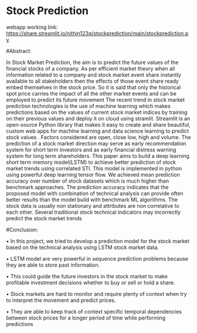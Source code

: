 # Stock Prediction
webapp working link:
https://share.streamlit.io/nithin123q/stockprediction/main/stockprediction.py



#Abstract:

In Stock Market Prediction, the aim is to predict the future values of the financial stocks
of a company. As per efficient market theory when all information related to a company
and stock market event share instantly available to all stakeholders then the effects of
those event share ready embed themselves in the stock price. So it is said that only the
historical spot price carries the impact of all the other market events and can be
employed to predict its future movement The recent trend in stock market prediction
technologies is the use of machine learning which makes predictions based on the values
of current stock market indices by training on their previous values and deploy it on
cloud using stramlit. Streamlit is an open-source Python library that makes it easy
to create and share beautiful, custom web apps for machine learning and data
science
learning to predict stock values . Factors considered are open, close low, high and
volume. The prediction of a stock market direction may serve as early recommendation
system for short term investors and as early financial distress warning system for long
term shareholders. This paper aims to build a deep learning short term memory model(LSTM) to
achieve better prediction of stock market trends using correlated STI. This model is
implemented in python using powerful deep learning tensor flow. We achieved mean
prediction accuracy over number of stock datasets which is much higher than benchmark
approaches. The prediction accuracy indicates that the proposed model with combination
of technical analysis can provide often better results than the model build with
benchmark ML algorithms. The stock data is usually non stationary and attributes are
non correlative to each other. Several traditional stock technical indicators may
incorrectly predict the stock market trends







#Conclusion:

• In this project, we tried to develop a prediction model for the stock market based on the
technical analysis using LSTM stock market data.

• LSTM model are very powerful in sequence prediction problems because they are able to store
past information.

• This could guide the future investors in the stock market to make profitable investment
decisions whether to buy or sell or hold a share.

• Stock markets are hard to monitor and require plenty of context when try to interpret the
movement and predict prices.

• They are able to keep track of context specific temporal dependencies between stock prices for
a longer period of time while performing predictions
